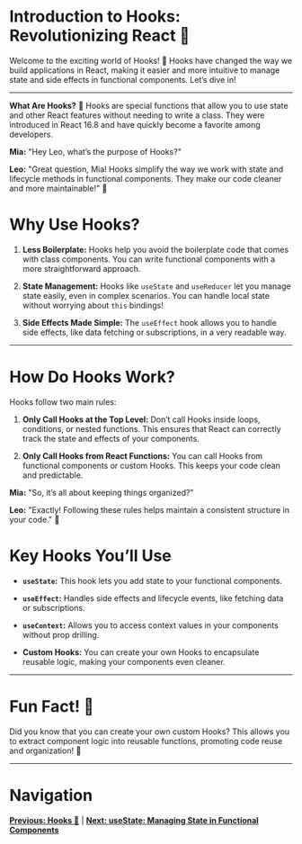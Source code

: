 
# Introduction to Hooks: Revolutionizing React 🔄

Welcome to the exciting world of Hooks! 🎉
Hooks have changed the way we build applications in React, making it easier and more intuitive to manage state and side effects in functional components. Let’s dive in!

---

**What Are Hooks?** 🤔
Hooks are special functions that allow you to use state and other React features without needing to write a class. They were introduced in React 16.8 and have quickly become a favorite among developers.

**Mia:** "Hey Leo, what’s the purpose of Hooks?"

**Leo:** "Great question, Mia! Hooks simplify the way we work with state and lifecycle methods in functional components. They make our code cleaner and more maintainable!" 🧹

# Why Use Hooks?

1. **Less Boilerplate:** Hooks help you avoid the boilerplate code that comes with class components. You can write functional components with a more straightforward approach.

2. **State Management:** Hooks like `useState` and `useReducer` let you manage state easily, even in complex scenarios. You can handle local state without worrying about `this` bindings!

3. **Side Effects Made Simple:** The `useEffect` hook allows you to handle side effects, like data fetching or subscriptions, in a very readable way.

---

# How Do Hooks Work?

Hooks follow two main rules:

1. **Only Call Hooks at the Top Level:** Don’t call Hooks inside loops, conditions, or nested functions. This ensures that React can correctly track the state and effects of your components.

2. **Only Call Hooks from React Functions:** You can call Hooks from functional components or custom Hooks. This keeps your code clean and predictable.

**Mia:** "So, it’s all about keeping things organized?"

**Leo:** "Exactly! Following these rules helps maintain a consistent structure in your code." 📏

# Key Hooks You’ll Use

- **`useState`:** This hook lets you add state to your functional components.

- **`useEffect`:** Handles side effects and lifecycle events, like fetching data or subscriptions.

- **`useContext`:** Allows you to access context values in your components without prop drilling.

- **Custom Hooks:** You can create your own Hooks to encapsulate reusable logic, making your components even cleaner.

---

# Fun Fact! 🎉
Did you know that you can create your own custom Hooks? This allows you to extract component logic into reusable functions, promoting code reuse and organization! 🧩

---

# Navigation

**[Previous: Hooks 🔄](./README.md)** | **[Next: useState: Managing State in Functional Components](./useState.md)**
